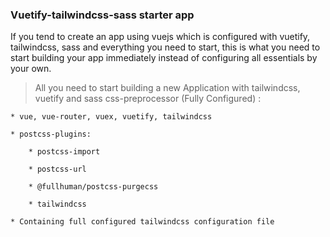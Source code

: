 ### Vuetify-tailwindcss-sass starter app 

If you tend to create an app using vuejs which is configured with vuetify, tailwindcss, sass and everything you need to start, this is what you need to start building your app immediately instead of configuring all essentials by your own.

> All you need to start building a new Application with tailwindcss, vuetify and sass css-preprocessor (Fully Configured) :

    * vue, vue-router, vuex, vuetify, tailwindcss 

    * postcss-plugins:

        * postcss-import

        * postcss-url

        * @fullhuman/postcss-purgecss

        * tailwindcss

    * Containing full configured tailwindcss configuration file
